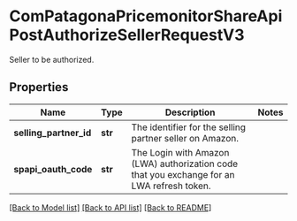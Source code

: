 # ComPatagonaPricemonitorShareApiPostAuthorizeSellerRequestV3

Seller to be authorized.
## Properties
Name | Type | Description | Notes
------------ | ------------- | ------------- | -------------
**selling_partner_id** | **str** | The identifier for the selling partner seller on Amazon. | 
**spapi_oauth_code** | **str** | The Login with Amazon (LWA) authorization code that you exchange for an LWA refresh token. | 

[[Back to Model list]](../README.md#documentation-for-models) [[Back to API list]](../README.md#documentation-for-api-endpoints) [[Back to README]](../README.md)


